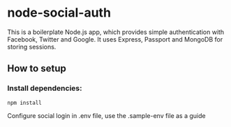 # node-social-auth
This is a boilerplate Node.js app, which provides simple authentication with Facebook, Twitter and Google. It uses Express, Passport and MongoDB for storing sessions.

<h2>How to setup</h2>

<h3>Install dependencies:</h3>

<code>npm install</code>

Configure social login in .env file, use the .sample-env file as a guide
